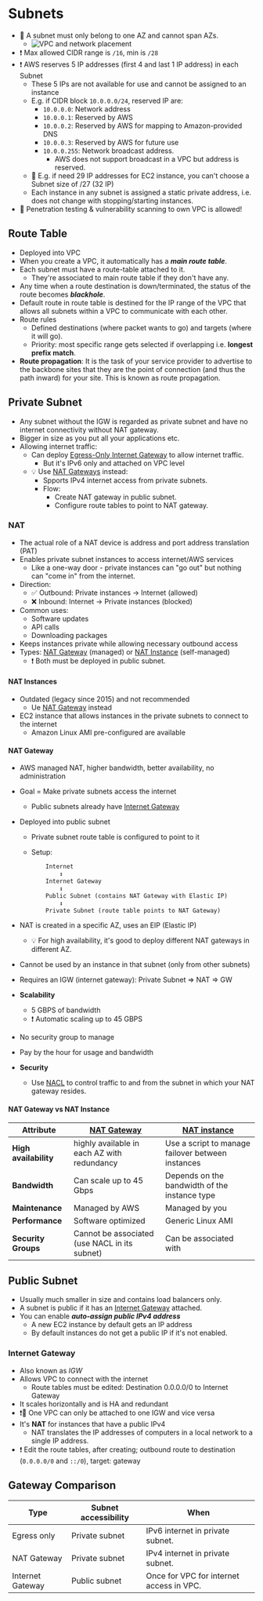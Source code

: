 # Subnets

- 📝 A subnet must only belong to one AZ and cannot span AZs.
  - ![VPC and network placement](img/networking/vpc-and-subnet-placement.png)
- ❗ Max allowed CIDR range is `/16`, min is `/28`
- ❗ AWS reserves 5 IP addresses (first 4 and last 1 IP address) in each Subnet
  - These 5 IPs are not available for use and cannot be assigned to an instance
  - E.g. if CIDR block `10.0.0.0/24`, reserved IP are:
    - `10.0.0.0`: Network address
    - `10.0.0.1`: Reserved by AWS
    - `10.0.0.2`: Reserved by AWS for mapping to Amazon-provided DNS
    - `10.0.0.3`: Reserved by AWS for future use
    - `10.0.0.255`: Network broadcast address.
      - AWS does not support broadcast in a VPC but address is reserved.
  - 📝 E.g. if need 29 IP addresses for EC2 instance, you can't choose a Subnet size of /27 (32 IP)
  - Each instance in any subnet is assigned a static private address, i.e. does not change with stopping/starting instances.
- 🤗 Penetration testing & vulnerability scanning to own VPC is allowed!

## Route Table

- Deployed into VPC
- When you create a VPC, it automatically has a ***main route table***.
- Each subnet must have a route-table attached to it.
  - They're associated to main route table if they don't have any.
- Any time when a route destination is down/terminated, the status of the route becomes ***blackhole***.
- Default route in route table is destined for the IP range of the VPC that allows all subnets within a VPC to communicate with each other.
- Route rules
  - Defined destinations (where packet wants to go) and targets (where it will go).
  - Priority: most specific range gets selected if overlapping i.e. **longest prefix match**.
- **Route propagation**: It is the task of your service provider to advertise to the backbone sites that they are the point of connection (and thus the path inward) for your site. This is known as route propagation.

## Private Subnet

- Any subnet without the IGW is regarded as private subnet and have no internet connectivity without NAT gateway.
- Bigger in size as you put all your applications etc.
- Allowing internet traffic:
  - Can deploy [Egress-Only Internet Gateway](./04-02-networking-vpc.md#egress-only-internet-gateway) to allow internet traffic.
    - But it's IPv6 only and attached on VPC level
  - 💡 Use [NAT Gateways](#nat-gateway) instead:
    - Spports IPv4 internet access from private subnets.
    - Flow:
      - Create NAT gateway in public subnet.
      - Configure route tables to point to NAT gateway.

### NAT

- The actual role of a NAT device is address and port address translation (PAT)
- Enables private subnet instances to access internet/AWS services
  - Like a one-way door - private instances can "go out" but nothing can "come in" from the internet.
- Direction:
  - ✅ Outbound: Private instances → Internet (allowed)
  - ❌ Inbound: Internet → Private instances (blocked)
- Common uses:
  - Software updates
  - API calls
  - Downloading packages
- Keeps instances private while allowing necessary outbound access
- Types: [NAT Gateway](#nat-gateway) (managed) or [NAT Instance](#nat-instances) (self-managed)
  - ❗ Both must be deployed in public subnet.

#### NAT Instances

- Outdated (legacy since 2015) and not recommended
  - Ue [NAT Gateway](#nat-gateway) instead
- EC2 instance that allows instances in the private subnets to connect to the internet
  - Amazon Linux AMI pre-configured are available

#### NAT Gateway

- AWS managed NAT, higher bandwidth, better availability, no administration
- Goal = Make private subnets access the internet
  - Public subnets already have [Internet Gateway](#internet-gateway)
- Deployed into public subnet
  - Private subnet route table is configured to point to it
  - Setup:

    ```txt
        Internet
            ↕
        Internet Gateway
            ↕
        Public Subnet (contains NAT Gateway with Elastic IP)
            ↕
        Private Subnet (route table points to NAT Gateway)
    ```

- NAT is created in a specific AZ, uses an EIP (Elastic IP)
  - 💡 For high availability, it's good to deploy different NAT gateways in different AZ.
- Cannot be used by an instance in that subnet (only from other subnets)
- Requires an IGW (internet gateway): Private Subnet => NAT => GW
- **Scalability**
  - 5 GBPS of bandwidth
  - ❗ Automatic scaling up to 45 GBPS
- No security group to manage
- Pay by the hour for usage and bandwidth
- **Security**
  - Use [NACL](./04-04-networking-security.md#network-access-control-lists-nacls) to control traffic to and from the subnet in which your NAT gateway resides.

#### NAT Gateway vs NAT Instance

| Attribute | [NAT Gateway](#nat-gateway) | [NAT instance](#nat-instances) |
| --------- | ----------- | ------------ |
| **High availability** | highly available in each AZ with redundancy | Use a script to manage failover between instances |
| **Bandwidth** | Can scale up to 45 Gbps | Depends on the bandwidth of the instance type |
| **Maintenance** | Managed by AWS | Managed by you |
| **Performance** | Software optimized | Generic Linux AMI |
| **Security Groups** | Cannot be associated (use NACL in its subnet) | Can be associated with |

## Public Subnet

- Usually much smaller in size and contains load balancers only.
- A subnet is public if it has an [Internet Gateway](#internet-gateway) attached.
- You can enable ***auto-assign public IPv4 address***
  - A new EC2 instance by default gets an IP address
  - By default instances do not get a public IP if it's not enabled.

### Internet Gateway

- Also known as *IGW*
- Allows VPC to connect with the internet
  - Route tables must be edited: Destination 0.0.0.0/0 to Internet Gateway
- It scales horizontally and is HA and redundant
- ❗📝 One VPC can only be attached to one IGW and vice versa
- It's **NAT** for instances that have a public IPv4
  - NAT translates the IP addresses of computers in a local network to a single IP address.
- ❗ Edit the route tables, after creating; outbound route to destination (`0.0.0.0/0` and `::/0`), target: gateway

## Gateway Comparison

| Type | Subnet accessibility | When |
| ---- | ---------- | ---- |
| Egress only | Private subnet | IPv6 internet in private subnet. |
| NAT Gateway | Private subnet | IPv4 internet in private subnet. |
| Internet Gateway | Public subnet | Once for VPC for internet access in VPC. |
